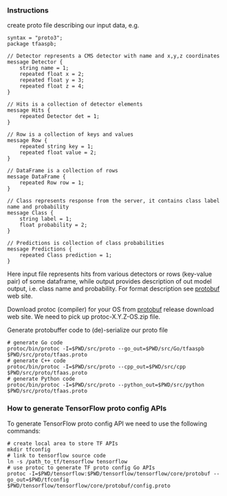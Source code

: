 ### Instructions
create proto file describing our input data, e.g.
```
syntax = "proto3";
package tfaaspb;

// Detector represents a CMS detector with name and x,y,z coordinates
message Detector {
    string name = 1;
    repeated float x = 2;
    repeated float y = 3;
    repeated float z = 4;
}

// Hits is a collection of detector elements
message Hits {
    repeated Detector det = 1;
}

// Row is a collection of keys and values
message Row {
    repeated string key = 1;
    repeated float value = 2;
}

// DataFrame is a collection of rows
message DataFrame {
    repeated Row row = 1;
}

// Class represents response from the server, it contains class label name and probability
message Class {
    string label = 1;
    float probability = 2;
}

// Predictions is collection of class probabilities
message Predictions {
    repeated Class prediction = 1;
}
```
Here input file represents hits from various detectors or rows (key-value
pair) of some dataframe, while output provides
description of out model output, i.e. class name and probability.
For format description see [protobuf](https://developers.google.com/protocol-buffers)
web site.

Download protoc (compiler) for your OS from
[protobuf](https://github.com/google/protobuf/releases) release download web site.
We need to pick up protoc-X.Y.Z-OS.zip file.

Generate protobuffer code to (de)-serialize our proto file
```
# generate Go code
protoc/bin/protoc -I=$PWD/src/proto --go_out=$PWD/src/Go/tfaaspb $PWD/src/proto/tfaas.proto
# generate C++ code
protoc/bin/protoc -I=$PWD/src/proto --cpp_out=$PWD/src/cpp $PWD/src/proto/tfaas.proto
# generate Python code
protoc/bin/protoc -I=$PWD/src/proto --python_out=$PWD/src/python $PWD/src/proto/tfaas.proto
```

### How to generate TensorFlow proto config APIs
To generate TensorFlow proto config API we need to use the following commands:
```
# create local area to store TF APIs
mkdir tfconfig
# link to tensorflow source code
ln -s /path_to_tf/tensorflow tensorflow
# use protoc to generate TF proto config Go APIs
protoc -I=$PWD/tensorflow:$PWD/tensorflow/tensorflow/core/protobuf --go_out=$PWD/tfconfig $PWD/tensorflow/tensorflow/core/protobuf/config.proto
```
